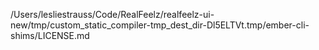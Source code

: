 /Users/lesliestrauss/Code/RealFeelz/realfeelz-ui-new/tmp/custom_static_compiler-tmp_dest_dir-Dl5ELTVt.tmp/ember-cli-shims/LICENSE.md